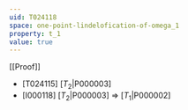 ```yaml
---
uid: T024118
space: one-point-lindelofication-of-omega_1
property: t_1
value: true
---
```

[[Proof]]

* [T024115] [$T_2$|P000003]
* [I000118] [$T_2$|P000003] => [$T_1$|P000002]

